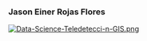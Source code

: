 ### Jason Einer Rojas Flores
[![Data-Science-Teledetecci-n-GIS.png](https://i.postimg.cc/zBMDSgxN/Data-Science-Teledetecci-n-GIS.png)](https://postimg.cc/mzYGTtxp)
